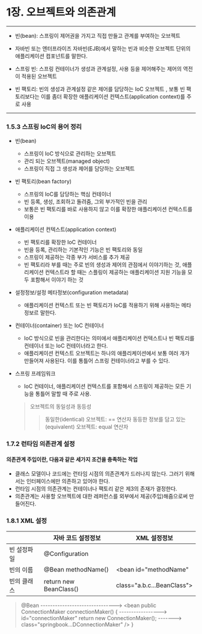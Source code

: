 # 1장. 오브젝트와 의존관계

---

- 빈(bean): 스프링이 제어권을 가지고 직접 만들고 관계를 부여하는 오브젝트
- 자바빈 또는 엔터프라이즈 자바빈(EJB)에서 말하는 빈과 비슷한 오브젝트 단위의 애플리케이션 컴포넌트를 말한다.

- 스프링 빈: 스프링 컨테이너가 생성과 관계설정, 사용 등을 제어해주는 제어의 역전이 적용된 오브젝트
- 빈 팩토리: 빈의 생성과 관계설정 같은 제어를 담당하는 IoC 오브젝트
  , 보통 빈 팩토리보다는 이를 좀더 확장한 애플리케이션 컨텍스트(application context)를 주로 사용

---

### 1.5.3 스프링 IoC의 용어 정리

- 빈(bean)

  - 스프링이 IoC 방식으로 관리하는 오브젝트
  - 관리 되는 오브젝트(managed object)
  - 스프링이 직접 그 생성과 제어를 담당하는 오브젝트

- 빈 팩토리(bean factory)

  - 스프링의 IoC를 담당하는 핵심 컨테이너
  - 빈 등록, 생성, 조회하고 돌려줌, 그외 부가적인 빈을 관리
  - 보통은 빈 팩토리를 바로 사용하지 않고 이를 확장한 애플리케이션 컨텍스트를 이용

- 애플리케이션 컨텍스트(application context)

  - 빈 팩토리를 확장한 IoC 컨테이너
  - 빈을 등록, 관리하는 기본적인 기능은 빈 팩토리와 동일
  - 스프링이 제공하는 각종 부가 서비스를 추가 제공
  - 빈 팩토리라 부를 때는 주로 빈의 생성과 제어의 관점에서 이야기하는 것, 애플리케이션 컨텍스트라 할 때는 스플링이 제공하는 애플리케이션 지원 기능을 모두 포함해서 이야기 하는 것

- 설정정보/설정 메타정보(configuration metadata)

  - 애플리케이션 컨텍스트 또는 빈 팩토리가 IoC를 적용하기 위해 사용하는 메타정보르 말한다.

- 컨테이너(container) 또는 IoC 컨테이너

  - IoC 방식으로 빈을 관리한다는 의미에서 애플리케이션 컨텍스트나 빈 팩토리를 컨테이너 또는 IoC 컨테이너라고 한다.
  - 애플리케이션 컨텍스트 오브젝트는 하나의 애플리케이션에서 보통 여러 개가 만들어져 사용된다. 이를 통틀어 스프링 컨테이너라고 부를 수 있다.

- 스프링 프레임워크

  - IoC 컨테이너, 애플리케이션 컨텍스트를 포함해서 스프링이 제공하는 모든 기능을 통틀어 말할 때 주로 사용.

  > 오브젝트의 동일성과 동등성
  >
  > > 동일한(identical) 오브젝트: == 연산자
  > > 동등한 정보를 담고 있는(equivalent) 오브젝트: equal 연산자

### 1.7.2 런타임 의존관계 설정

#### 의존관계 주입이란, 다음과 같은 세가지 조건을 충족하는 작업

- 클래스 모델이나 코드에는 런타임 시점의 의존관계가 드러나지 않는다. 그러기 위해서는 인터페이스에만 의존하고 있어야 한다.
- 런타임 시점의 의존관계는 컨테이너나 팩토리 같은 제3의 존재가 결정한다.
- 의존관계는 사용할 오브젝트에 대한 레퍼런스를 외부에서 제공(주입)해줌으로써 만들어진다.

### 1.8.1 XML 설정

|             | 자바 코드 설정정보     | XML 설정정보               |
| ----------- | ---------------------- | -------------------------- |
| 빈 설정파일 | @Configuration         | <beans>                    |
| 빈의 이름   | @Bean methodName()     | <bean id="methodName"      |
| 빈의 클래스 | return new BeanClass() | class="a.b.c...BeanClass"> |

> @Bean -------------------------------> <bean
> public ConnectionMaker
> connectionMaker() { -----------------> id="connectionMaker"
> return new ConnectionMaker(); -------> class="springbook...DConnectionMaker" />
> }
